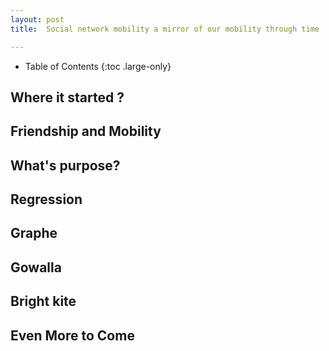 ```yaml
---
layout: post
title:  Social network mobility a mirror of our mobility through time

---
```


- Table of Contents
{:toc .large-only}

## Where it started ?


## Friendship and Mobility 

## What's purpose?

## Regression

## Graphe

## Gowalla

## Bright kite

## Even More to Come


